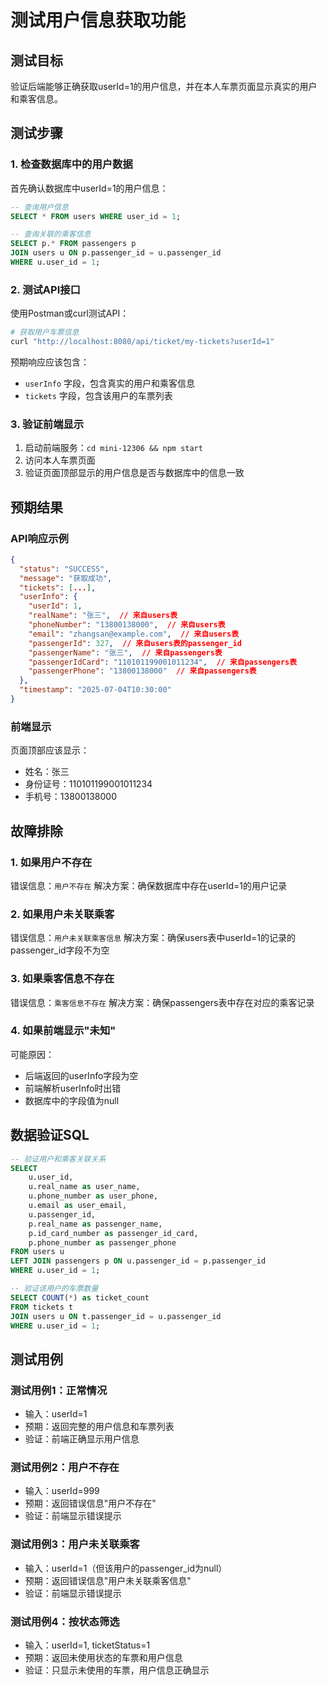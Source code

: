 # 测试用户信息获取功能

## 测试目标

验证后端能够正确获取userId=1的用户信息，并在本人车票页面显示真实的用户和乘客信息。

## 测试步骤

### 1. 检查数据库中的用户数据

首先确认数据库中userId=1的用户信息：

```sql
-- 查询用户信息
SELECT * FROM users WHERE user_id = 1;

-- 查询关联的乘客信息
SELECT p.* FROM passengers p 
JOIN users u ON p.passenger_id = u.passenger_id 
WHERE u.user_id = 1;
```

### 2. 测试API接口

使用Postman或curl测试API：

```bash
# 获取用户车票信息
curl "http://localhost:8080/api/ticket/my-tickets?userId=1"
```

预期响应应该包含：
- `userInfo` 字段，包含真实的用户和乘客信息
- `tickets` 字段，包含该用户的车票列表

### 3. 验证前端显示

1. 启动前端服务：`cd mini-12306 && npm start`
2. 访问本人车票页面
3. 验证页面顶部显示的用户信息是否与数据库中的信息一致

## 预期结果

### API响应示例
```json
{
  "status": "SUCCESS",
  "message": "获取成功",
  "tickets": [...],
  "userInfo": {
    "userId": 1,
    "realName": "张三",  // 来自users表
    "phoneNumber": "13800138000",  // 来自users表
    "email": "zhangsan@example.com",  // 来自users表
    "passengerId": 327,  // 来自users表的passenger_id
    "passengerName": "张三",  // 来自passengers表
    "passengerIdCard": "110101199001011234",  // 来自passengers表
    "passengerPhone": "13800138000"  // 来自passengers表
  },
  "timestamp": "2025-07-04T10:30:00"
}
```

### 前端显示
页面顶部应该显示：
- 姓名：张三
- 身份证号：110101199001011234
- 手机号：13800138000

## 故障排除

### 1. 如果用户不存在
错误信息：`用户不存在`
解决方案：确保数据库中存在userId=1的用户记录

### 2. 如果用户未关联乘客
错误信息：`用户未关联乘客信息`
解决方案：确保users表中userId=1的记录的passenger_id字段不为空

### 3. 如果乘客信息不存在
错误信息：`乘客信息不存在`
解决方案：确保passengers表中存在对应的乘客记录

### 4. 如果前端显示"未知"
可能原因：
- 后端返回的userInfo字段为空
- 前端解析userInfo时出错
- 数据库中的字段值为null

## 数据验证SQL

```sql
-- 验证用户和乘客关联关系
SELECT 
    u.user_id,
    u.real_name as user_name,
    u.phone_number as user_phone,
    u.email as user_email,
    u.passenger_id,
    p.real_name as passenger_name,
    p.id_card_number as passenger_id_card,
    p.phone_number as passenger_phone
FROM users u
LEFT JOIN passengers p ON u.passenger_id = p.passenger_id
WHERE u.user_id = 1;

-- 验证该用户的车票数量
SELECT COUNT(*) as ticket_count
FROM tickets t
JOIN users u ON t.passenger_id = u.passenger_id
WHERE u.user_id = 1;
```

## 测试用例

### 测试用例1：正常情况
- 输入：userId=1
- 预期：返回完整的用户信息和车票列表
- 验证：前端正确显示用户信息

### 测试用例2：用户不存在
- 输入：userId=999
- 预期：返回错误信息"用户不存在"
- 验证：前端显示错误提示

### 测试用例3：用户未关联乘客
- 输入：userId=1（但该用户的passenger_id为null）
- 预期：返回错误信息"用户未关联乘客信息"
- 验证：前端显示错误提示

### 测试用例4：按状态筛选
- 输入：userId=1, ticketStatus=1
- 预期：返回未使用状态的车票和用户信息
- 验证：只显示未使用的车票，用户信息正确显示 
